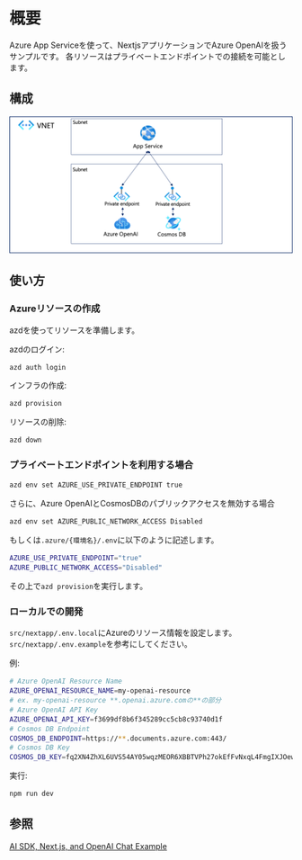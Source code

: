 # 概要

Azure App Serviceを使って、NextjsアプリケーションでAzure OpenAIを扱うサンプルです。
各リソースはプライベートエンドポイントでの接続を可能とします。

## 構成

![構成図](./docs/images/Architecture.png)

## 使い方

### Azureリソースの作成

azdを使ってリソースを準備します。

azdのログイン:

```bash
azd auth login
```

インフラの作成:

```bash
azd provision
```

リソースの削除:

```bash
azd down
```

### プライベートエンドポイントを利用する場合

```bash
azd env set AZURE_USE_PRIVATE_ENDPOINT true
```

さらに、Azure OpenAIとCosmosDBのパブリックアクセスを無効する場合

```bash
azd env set AZURE_PUBLIC_NETWORK_ACCESS Disabled
```

もしくは`.azure/{環境名}/.env`に以下のように記述します。

```bash
AZURE_USE_PRIVATE_ENDPOINT="true"
AZURE_PUBLIC_NETWORK_ACCESS="Disabled"
```

その上で`azd provision`を実行します。

### ローカルでの開発

`src/nextapp/.env.local`にAzureのリソース情報を設定します。  
`src/nextapp/.env.example`を参考にしてください。

例:

```bash
# Azure OpenAI Resource Name
AZURE_OPENAI_RESOURCE_NAME=my-openai-resource 
# ex. my-openai-resource **.openai.azure.comの**の部分
# Azure OpenAI API Key
AZURE_OPENAI_API_KEY=f3699df8b6f345289cc5cb8c93740d1f
# Cosmos DB Endpoint
COSMOS_DB_ENDPOINT=https://**.documents.azure.com:443/
# Cosmos DB Key
COSMOS_DB_KEY=fq2XN4ZhXL6UVS54AY05wqzMEOR6XBBTVPh27okEfFvNxqL4FmgIXJOewDxZp96ogWIpg4QDQMVKACDbJiRQng==
```

実行:

```bash
npm run dev
```

## 参照

[AI SDK, Next.js, and OpenAI Chat Example](https://github.com/vercel/ai/tree/main/examples/next-openai)
